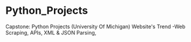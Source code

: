 # Python_Projects
Capstone: Python Projects (University Of Michigan) Website's Trend -Web Scraping, APIs, XML &amp; JSON Parsing,  
